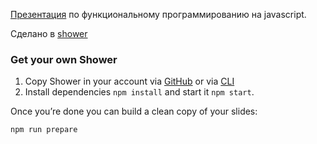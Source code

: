 [Презентация](http://functional-js.bugbug.ru/) по функциональному программированию на javascript.

Сделано в [shower](https://github.com/shower/shower)

### Get your own Shower

1. Copy Shower in your account via [GitHub](#copy-via-github) or via [CLI](#copy-via-cli)
2. Install dependencies `npm install` and start it `npm start`.

Once you’re done you can build a clean copy of your slides:

    npm run prepare